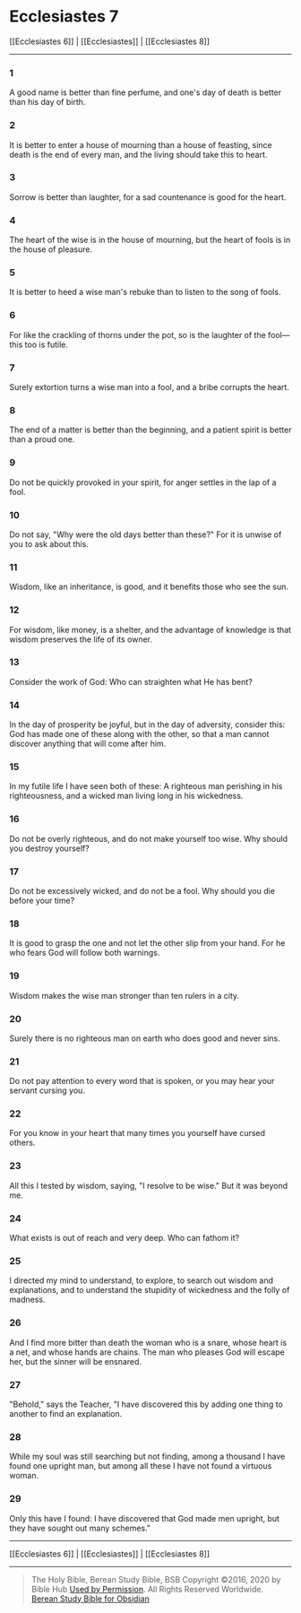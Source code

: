 # Ecclesiastes 7

[[Ecclesiastes 6]] | [[Ecclesiastes]] | [[Ecclesiastes 8]]

---

### 1
A good name is better than fine perfume, and one's day of death is better than his day of birth.

### 2
It is better to enter a house of mourning than a house of feasting, since death is the end of every man, and the living should take this to heart.

### 3
Sorrow is better than laughter, for a sad countenance is good for the heart.

### 4
The heart of the wise is in the house of mourning, but the heart of fools is in the house of pleasure.

### 5
It is better to heed a wise man's rebuke than to listen to the song of fools.

### 6
For like the crackling of thorns under the pot, so is the laughter of the fool—this too is futile.

### 7
Surely extortion turns a wise man into a fool, and a bribe corrupts the heart.

### 8
The end of a matter is better than the beginning, and a patient spirit is better than a proud one.

### 9
Do not be quickly provoked in your spirit, for anger settles in the lap of a fool.

### 10
Do not say, "Why were the old days better than these?" For it is unwise of you to ask about this.

### 11
Wisdom, like an inheritance, is good, and it benefits those who see the sun.

### 12
For wisdom, like money, is a shelter, and the advantage of knowledge is that wisdom preserves the life of its owner.

### 13
Consider the work of God: Who can straighten what He has bent?

### 14
In the day of prosperity be joyful, but in the day of adversity, consider this: God has made one of these along with the other, so that a man cannot discover anything that will come after him.

### 15
In my futile life I have seen both of these: A righteous man perishing in his righteousness, and a wicked man living long in his wickedness.

### 16
Do not be overly righteous, and do not make yourself too wise. Why should you destroy yourself?

### 17
Do not be excessively wicked, and do not be a fool. Why should you die before your time?

### 18
It is good to grasp the one and not let the other slip from your hand. For he who fears God will follow both warnings.

### 19
Wisdom makes the wise man stronger than ten rulers in a city.

### 20
Surely there is no righteous man on earth who does good and never sins.

### 21
Do not pay attention to every word that is spoken, or you may hear your servant cursing you.

### 22
For you know in your heart that many times you yourself have cursed others.

### 23
All this I tested by wisdom, saying, "I resolve to be wise." But it was beyond me.

### 24
What exists is out of reach and very deep. Who can fathom it?

### 25
I directed my mind to understand, to explore, to search out wisdom and explanations, and to understand the stupidity of wickedness and the folly of madness.

### 26
And I find more bitter than death the woman who is a snare, whose heart is a net, and whose hands are chains. The man who pleases God will escape her, but the sinner will be ensnared.

### 27
"Behold," says the Teacher, "I have discovered this by adding one thing to another to find an explanation.

### 28
While my soul was still searching but not finding, among a thousand I have found one upright man, but among all these I have not found a virtuous woman.

### 29
Only this have I found: I have discovered that God made men upright, but they have sought out many schemes."

---

[[Ecclesiastes 6]] | [[Ecclesiastes]] | [[Ecclesiastes 8]]

---

> The Holy Bible, Berean Study Bible, BSB
> Copyright &copy;2016, 2020 by Bible Hub
> [Used by Permission](https://berean.bible/terms.htm). All Rights Reserved Worldwide.
> [Berean Study Bible for Obsidian](https://github.com/gapmiss/berean-study-bible-for-obsidian)

